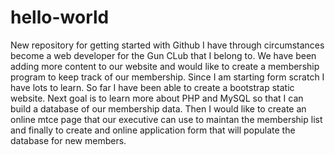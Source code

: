 # hello-world
New repository for getting started with Github
I have through circumstances become a web developer for the Gun CLub that I belong to.  We have been adding more content to our website and would like to create a membership program to keep track of our membership.  Since I am starting form scratch I have lots to learn. So far I have been able to create a bootstrap static website.  Next goal is to learn more about PHP and MySQL so that I can build a database of our membership data.  Then I would like to create an online mtce page that our executive can use to maintan the membership list and finally to create and online application form that will populate the database for new members.
